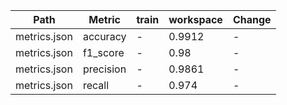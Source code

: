 | Path         | Metric    | train   | workspace   | Change   |
|--------------|-----------|---------|-------------|----------|
| metrics.json | accuracy  | -       | 0.9912      | -        |
| metrics.json | f1_score  | -       | 0.98        | -        |
| metrics.json | precision | -       | 0.9861      | -        |
| metrics.json | recall    | -       | 0.974       | -        |

